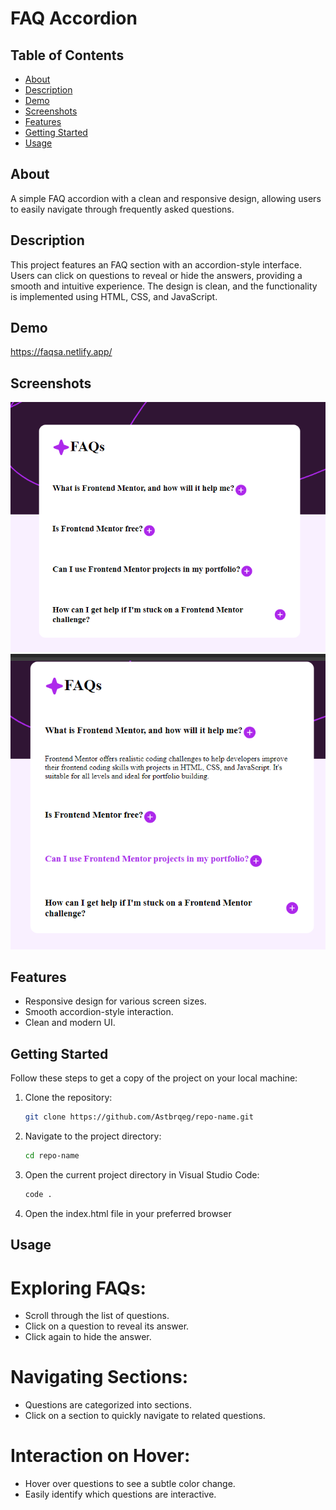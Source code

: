 # FAQ Accordion

## Table of Contents

- [About](#about)
- [Description](#description)
- [Demo](#demo)
- [Screenshots](#screenshots)
- [Features](#features)
- [Getting Started](#getting-started)
- [Usage](#usage)



## About
A simple FAQ accordion with a clean and responsive design, allowing users to easily navigate through frequently asked questions.

## Description

This project features an FAQ section with an accordion-style interface. Users can click on questions to reveal or hide the answers, providing a smooth and intuitive experience. The design is clean, and the functionality is implemented using HTML, CSS, and JavaScript.
## Demo
 https://faqsa.netlify.app/



## Screenshots

![alt text](image.png)
![alt text](image-1.png)

## Features

- Responsive design for various screen sizes.
- Smooth accordion-style interaction.
- Clean and modern UI.

## Getting Started

Follow these steps to get a copy of the project on your local machine:

1. Clone the repository:
   ```bash
   git clone https://github.com/Astbrqeg/repo-name.git

2. Navigate to the project directory:
   ```bash
   cd repo-name

3. Open the current project directory in Visual Studio Code:
   ```bash
   code .

4. Open the index.html file in your preferred browser

## Usage
# Exploring FAQs:

- Scroll through the list of questions.
- Click on a question to reveal its answer.
- Click again to hide the answer.
# Navigating Sections:

- Questions are categorized into sections.
- Click on a section to quickly navigate to related questions.
# Interaction on Hover:

- Hover over questions to see a subtle color change.
- Easily identify which questions are interactive.